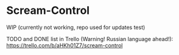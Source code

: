 # Scream-Control
WIP (currently not working, repo used for updates test)

TODO and DONE list in Trello (Warning! Russian language ahead!): https://trello.com/b/aHKh01Z7/scream-control
